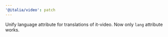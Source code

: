```yaml
---
'@italia/video': patch
---
```


Unify language attribute for translations of it-video. Now only `lang` attribute works.
